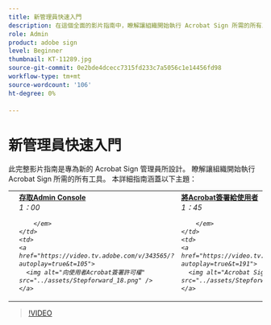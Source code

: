 ```yaml
---
title: 新管理員快速入門
description: 在這個全面的影片指南中，瞭解讓組織開始執行 Acrobat Sign 所需的所有工具
role: Admin
product: adobe sign
level: Beginner
thumbnail: KT-11289.jpg
source-git-commit: 0e2bde4dcecc7315fd233c7a5056c1e14456fd98
workflow-type: tm+mt
source-wordcount: '106'
ht-degree: 0%

---
```


# 新管理員快速入門

此完整影片指南是專為新的 Acrobat Sign 管理員所設計。 瞭解讓組織開始執行 Acrobat Sign 所需的所有工具。 本詳細指南涵蓋以下主題：

<table style="table-layout:auto">
<tr>
  <td>
    <a href="https://video.tv.adobe.com/v/343565/?autoplay=true&t=60">
      <img alt="存取Admin Console" src="../assets/Stepforward_18.png" />
    </a>
  </td>
  <td>
     <a href="https://video.tv.adobe.com/v/343565/?autoplay=true&t=60"><strong>存取Admin Console </strong></a> <br> <em> 1：00
         
        </em>
    </td>
    <td>
    <a href="https://video.tv.adobe.com/v/343565/?autoplay=true&t=105">
      <img alt="向使用者Acrobat簽署許可權" src="../assets/Stepforward_18.png" />
    </a>
  </td>
  <td>
     <a href="https://video.tv.adobe.com/v/343565/?autoplay=true&t=105"><strong>將Acrobat簽署給使用者 </strong></a> <br> <em> 1：45
        
        </em>
    </td>
    <td>
    <a href="https://video.tv.adobe.com/v/343565/?autoplay=true&t=191">
      <img alt="Acrobat Sign 網頁入口網站概觀" src="../assets/Stepforward_18.png" />
    </a>
  </td>
  <td>
     <a href="https://video.tv.adobe.com/v/343565/?autoplay=true&t=191"><strong>Acrobat Sign 網頁入口網站概觀 </strong></a> <br> <em> 3：11
        
        </em>
    </td>
    <td>
    <a href="https://video.tv.adobe.com/v/343565/?autoplay=true&t=358">
      <img alt="全域設定和設定" src="../assets/Stepforward_18.png" />
    </a>
  </td>
  <td>
     <a href="https://video.tv.adobe.com/v/343565/?autoplay=true&t=358"><strong>全域設定和設定 </strong></a> <br> <em> 5：58
        
        </em>
    </td>
  </tr>
  </table>

>[!VIDEO](https://video.tv.adobe.com/v/343565?hidetitle=true)
